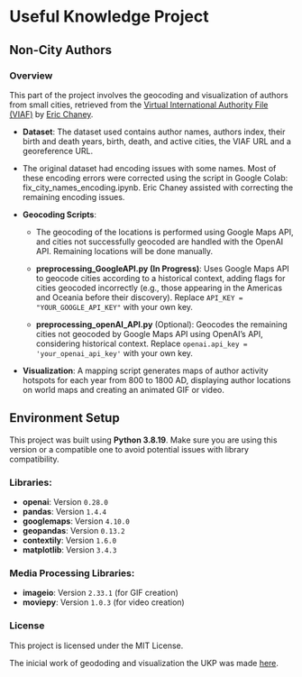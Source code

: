 
# Useful Knowledge Project

## Non-City Authors

### Overview
This part of the project involves the geocoding and visualization of authors from small cities, retrieved from the [Virtual International Authority File (VIAF)](https://viaf.org/) by [Eric Chaney](https://www.tse-fr.eu/sites/default/files/TSE/documents/sem2022/bid/chaney.pdf).

- **Dataset**: The dataset used contains author names, authors index, their birth and death years, birth, death, and active cities, the VIAF URL and  a georeference URL.

- The original dataset had encoding issues with some names. Most of these encoding errors were corrected using the script in Google Colab: fix_city_names_encoding.ipynb. Eric Chaney assisted with correcting the remaining encoding issues.
  
- **Geocoding Scripts**:
  - The geocoding of the locations is performed using Google Maps API, and cities not successfully geocoded are handled with the OpenAI API. Remaining locations will be done manually.

  - **preprocessing_GoogleAPI.py (In Progress)**: Uses Google Maps API to geocode cities according to a historical context, adding flags for cities geocoded incorrectly (e.g., those appearing in the Americas and Oceania before their discovery). Replace `API_KEY = "YOUR_GOOGLE_API_KEY"` with your own key.

  - **preprocessing_openAI_API.py** (Optional): Geocodes the remaining cities not geocoded by Google Maps API using OpenAI’s API, considering historical context. Replace `openai.api_key = 'your_openai_api_key'` with your own key.

- **Visualization**: A mapping script generates maps of author activity hotspots for each year from 800 to 1800 AD, displaying author locations on world maps and creating an animated GIF or video.

## Environment Setup

This project was built using **Python 3.8.19**. Make sure you are using this version or a compatible one to avoid potential issues with library compatibility.

### Libraries:
- **openai**: Version `0.28.0`
- **pandas**: Version `1.4.4`
- **googlemaps**: Version `4.10.0`
- **geopandas**: Version `0.13.2`
- **contextily**: Version `1.6.0`
- **matplotlib**: Version `3.4.3`

### Media Processing Libraries:
- **imageio**: Version `2.33.1` (for GIF creation)
- **moviepy**: Version `1.0.3` (for video creation)

### License
This project is licensed under the MIT License.

The inicial work of geododing and visualization the UKP was made [here](https://github.com/lorenafc/Capita_Selecta_RHI50403).


